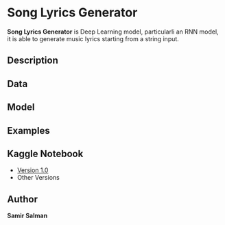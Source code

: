 Song Lyrics Generator
======
**Song Lyrics Generator** is Deep Learning model, particularli an RNN model, it is able to generate music lyrics starting from a string input.

## Description

## Data

## Model

## Examples

## Kaggle Notebook
* [Version 1.0](https://www.kaggle.com/samirsalman97/songlyrics)
* Other Versions

## Author
**Samir Salman**
